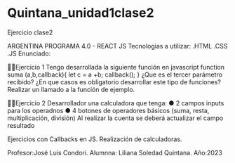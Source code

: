 # Quintana_unidad1clase2

Ejercicio clase2

ARGENTINA PROGRAMA 4.0 - REACT JS Tecnologias a utilizar: .HTML .CSS .JS Enunciado:


☝🏾Ejercicio 1
Tengo desarrollada la siguiente función en javascript
function suma (a,b,callback){
let c = a +b;
callback();
}
¿Que es el tercer parámetro recibido?
¿En que casos es obligatorio desarrollar este tipo de funciones?
Realizar un llamado a la función de ejemplo.

✌🏾Ejercicio 2
Desarrollador una calculadora que tenga:
● 2 campos inputs para los operadnos
● 4 botones de operadores básicos (suma, resta, multiplicación, división)
Al realizar la cuenta se deberá actualizar el campo resultado

Ejercicios con Callbacks en JS.
Realización de calculadoras.



Profesor:José Luis Condori.
Alumnna: Liliana Soledad Quintana.
Año:2023
